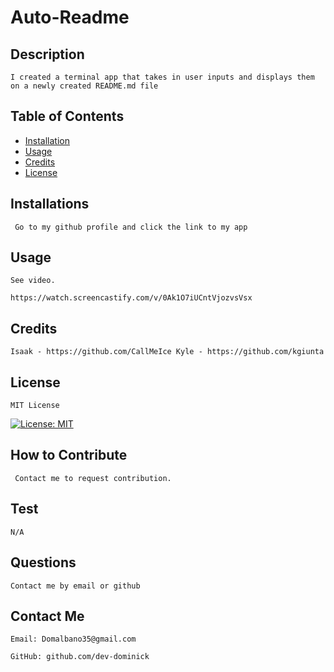 # Auto-Readme

## Description 

    I created a terminal app that takes in user inputs and displays them on a newly created README.md file

## Table of Contents 

- [Installation](#installation)
- [Usage](#usage)
- [Credits](#credits)
- [License](#license)

## Installations 

     Go to my github profile and click the link to my app

## Usage 

    See video.

    https://watch.screencastify.com/v/0Ak1O7iUCntVjozvsVsx

## Credits

    Isaak - https://github.com/CallMeIce Kyle - https://github.com/kgiunta    

## License 

    MIT License

[![License: MIT](https://img.shields.io/badge/License-MIT-yellow.svg)](https://opensource.org/licenses/MIT)

## How to Contribute 

     Contact me to request contribution.

## Test 

    N/A

## Questions 

    Contact me by email or github 

## Contact Me
  
    Email: Domalbano35@gmail.com

    GitHub: github.com/dev-dominick


